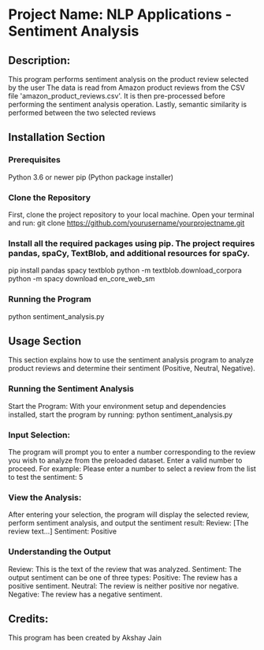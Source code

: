 # Project Name: NLP Applications - Sentiment Analysis

## Description:
This program performs sentiment analysis on the product review selected by the user
The data is read from Amazon product reviews from the CSV file 'amazon_product_reviews.csv'.
It is then pre-processed before performing the sentiment analysis operation.
Lastly, semantic similarity is performed between the two selected reviews

## Installation Section

### Prerequisites
Python 3.6 or newer
pip (Python package installer)

### Clone the Repository
First, clone the project repository to your local machine. Open your terminal and run:
git clone https://github.com/yourusername/yourprojectname.git

### Install all the required packages using pip. The project requires pandas, spaCy, TextBlob, and additional resources for spaCy.
pip install pandas spacy textblob
python -m textblob.download_corpora
python -m spacy download en_core_web_sm

### Running the Program
python sentiment_analysis.py

## Usage Section
This section explains how to use the sentiment analysis program to analyze product reviews and determine their sentiment (Positive, Neutral, Negative).

### Running the Sentiment Analysis
Start the Program:
With your environment setup and dependencies installed, start the program by running:
python sentiment_analysis.py

### Input Selection:
The program will prompt you to enter a number corresponding to the review you wish to analyze from the preloaded dataset. Enter a valid number to proceed. For example:
Please enter a number to select a review from the list to test the sentiment: 5

### View the Analysis:
After entering your selection, the program will display the selected review, perform sentiment analysis, and output the sentiment result:
Review: [The review text...]
Sentiment: Positive

### Understanding the Output
Review: This is the text of the review that was analyzed.
Sentiment: The output sentiment can be one of three types:
  Positive: The review has a positive sentiment.
  Neutral: The review is neither positive nor negative.
  Negative: The review has a negative sentiment.

## Credits: 
This program has been created by Akshay Jain

